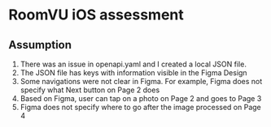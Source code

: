 # RoomVU iOS assessment

## Assumption
1. There was an issue in openapi.yaml and I created a local JSON file.
2. The JSON file has keys with information visible in the Figma Design
3. Some navigations were not clear in Figma. For example, Figma does not specify what Next button on Page 2 does
4. Based on Figma, user can tap on a photo on Page 2 and goes to Page 3
5. Figma does not specify where to go after the image processed on Page 4
